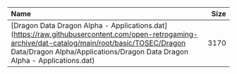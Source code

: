 |Name|Size|
|:---|---:|
|[Dragon Data Dragon Alpha - Applications.dat](https://raw.githubusercontent.com/open-retrogaming-archive/dat-catalog/main/root/basic/TOSEC/Dragon Data/Dragon Alpha/Applications/Dragon Data Dragon Alpha - Applications.dat)|3170|
